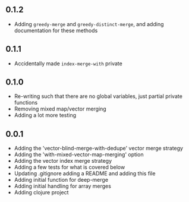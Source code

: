 ## 0.1.2
- Adding `greedy-merge` and `greedy-distinct-merge`, and adding documentation for these methods

## 0.1.1
- Accidentally made `index-merge-with` private

## 0.1.0
- Re-writing such that there are no global variables, just partial private functions
- Removing mixed map/vector merging
- Adding a lot more testing

## 0.0.1
- Adding the 'vector-blind-merge-with-dedupe' vector merge strategy
- Adding the 'with-mixed-vector-map-merging' option
- Adding the vector index merge strategy
- Adding a few tests for what is covered below
- Updating .gitignore adding a README and adding this file
- Adding initial function for deep-merge
- Adding initial handling for array merges
- Adding clojure project